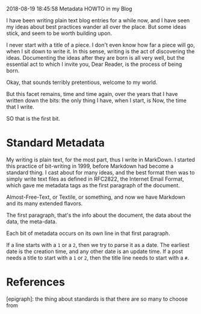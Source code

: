 2018-08-19 18:45:58
Metadata HOWTO in my Blog


I have been writing plain text blog entries for a while now, and I have seen my ideas about best practices wander all over the place. But some ideas stick, and seem to be worth building upon.

I never start with a title of a piece. I don't even know how far a piece will go, when I sit down to write it. In this sense, writing is the act of discovering the ideas. Documenting the ideas after they are born is all very well, but the essential act to which I invite you, Dear Reader, is the process of being born.

Okay, that sounds terribly pretentious, welcome to my world.

But this facet remains, time and time again, over the years that I have written down the bits: the only thing I have, when I start, is Now, the time that I write.

SO that is the first bit.


# Standard Metadata

My writing is plain text, for the most part, thus I write in MarkDown. I started this practice of bit-writing in 1999, before Markdown had become a standard thing. I cast about for many ideas, and the best format then was to simply write text files as defined in RFC2822, the Internet Email Format, which gave me metadata tags as the first paragraph of the document.

Almost-Free-Text, or Textile, or something, and now we have Markdown and its many extended flavors.

The first paragraph, that's the info about the document, the data about the data, the meta-data.

Each bit of metadata occurs on its own line in that first paragraph.

If a line starts with a `1` or a `2`, then we try to parse it as a date. The earliest date is the creation time, and any other date is an update time. If a post needs a title to start with a `1` or `2`, then the title line needs to start with a `#`.



# References

[epigraph]:
the thing about standards is that there are so many to choose from
